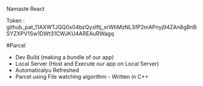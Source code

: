 Namaste React

Token : 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

#Parcel
 - Dev Build (making a bundle of our app)
 - Local Server (Host and Execute our app on Local Server)
 - Automaticalyu Refreshed
 - Parcel using File watching algorithm  - Written in C++